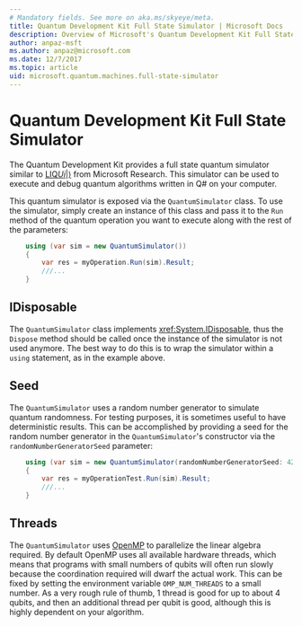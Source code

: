 ```yaml
---
# Mandatory fields. See more on aka.ms/skyeye/meta.
title: Quantum Development Kit Full State Simulator | Microsoft Docs 
description: Overview of Microsoft's Quantum Development Kit Full State Simulator 
author: anpaz-msft
ms.author: anpaz@microsoft.com 
ms.date: 12/7/2017 
ms.topic: article
uid: microsoft.quantum.machines.full-state-simulator
---
```


# Quantum Development Kit Full State Simulator

The Quantum Development Kit provides a full state quantum simulator 
similar to [LIQ$Ui|\rangle$](http://stationq.github.io/Liquid/) from Microsoft Research.
This simulator can be used to execute and debug quantum algorithms written in Q#
on your computer.

This quantum simulator is exposed via the `QuantumSimulator` class. 
To use the simulator, simply create an instance of this class and pass it to the `Run` method
of the quantum operation you want to execute along with the rest of the parameters:

```csharp
    using (var sim = new QuantumSimulator())
    {
        var res = myOperation.Run(sim).Result;
        ///...
    }
```

## IDisposable

The `QuantumSimulator` class implements <xref:System.IDisposable>, thus the `Dispose` method
should be called once the instance of the simulator is not used anymore. The best way 
to do this is to wrap the simulator within a `using` statement, as in the example above.

## Seed

The `QuantumSimulator` uses a random number generator to simulate quantum randomness. 
For testing purposes, it is sometimes useful to have deterministic results. This can 
be accomplished by providing a seed for the random number generator in the 
`QuantumSimulator`'s constructor via the `randomNumberGeneratorSeed`
parameter:

```csharp
    using (var sim = new QuantumSimulator(randomNumberGeneratorSeed: 42))
    {
        var res = myOperationTest.Run(sim).Result;
        ///...
    }
```

## Threads

The `QuantumSimulator` uses [OpenMP](http://www.openmp.org/) to parallelize the 
linear algebra required. By default OpenMP uses all available hardware threads, which means 
that programs with small numbers of qubits will often run slowly because the coordination 
required will dwarf the actual work. This can be fixed by setting the environment variable 
`OMP_NUM_THREADS` to a small number. As a very rough rule of thumb, 1 thread is good for up 
to about 4 qubits, and then an additional thread per qubit is good, although this is 
highly dependent on your algorithm.

